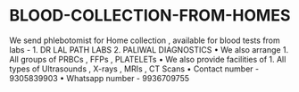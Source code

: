 # BLOOD-COLLECTION-FROM-HOMES
We send phlebotomist for Home collection ,  available for blood tests from labs -  1. DR LAL PATH LABS 2. PALIWAL DIAGNOSTICS • We also arrange  1. All groups of PRBCs , FFPs , PLATELETs  • We also provide facilities of  1. All types of Ultrasounds , X-rays , MRIs , CT Scans • Contact number - 9305839903 • Whatsapp number - 9936709755
